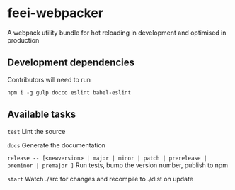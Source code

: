 # feei-webpacker
A webpack utility bundle for hot reloading in development and optimised in production

## Development dependencies

Contributors will need to run

`npm i -g gulp docco eslint babel-eslint`

## Available tasks

`test` Lint the source

`docs` Generate the documentation

`release -- [<newversion> | major | minor | patch | prerelease | preminor | premajor ]` Run tests, bump the version number, publish to npm

`start` Watch ./src for changes and recompile to ./dist on update
